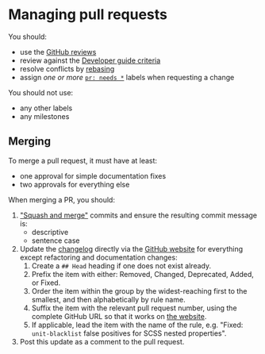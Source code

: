 # Managing pull requests

You should:

-   use the [GitHub reviews](https://help.github.com/articles/about-pull-request-reviews/)
-   review against the [Developer guide criteria](../developer-guide/rules.md)
-   resolve conflicts by [rebasing](https://www.atlassian.com/git/tutorials/rewriting-history/git-rebase)
-   assign _one or more_ [`pr: needs *`](https://github.com/stylelint/stylelint/labels) labels when requesting a change

You should not use:

-   any other labels
-   any milestones

## Merging

To merge a pull request, it must have at least:

-   one approval for simple documentation fixes
-   two approvals for everything else

When merging a PR, you should:

1.  ["Squash and merge"](https://help.github.com/en/github/collaborating-with-issues-and-pull-requests/about-pull-request-merges#squash-and-merge-your-pull-request-commits) commits and ensure the resulting commit message is:
    -   descriptive
    -   sentence case
2.  Update the [changelog](https://github.com/stylelint/stylelint/blob/master/CHANGELOG.md) directly via the [GitHub website](https://github.com/stylelint/stylelint/edit/master/CHANGELOG.md) for everything except refactoring and documentation changes:
    1.  Create a `## Head` heading if one does not exist already.
    2.  Prefix the item with either: Removed, Changed, Deprecated, Added, or Fixed.
    3.  Order the item within the group by the widest-reaching first to the smallest, and then alphabetically by rule name.
    4.  Suffix the item with the relevant pull request number, using the complete GitHub URL so that it works on [the website](https://stylelint.io/CHANGELOG/).
    5.  If applicable, lead the item with the name of the rule, e.g. "Fixed: `unit-blacklist` false positives for SCSS nested properties".
3.  Post this update as a comment to the pull request.
